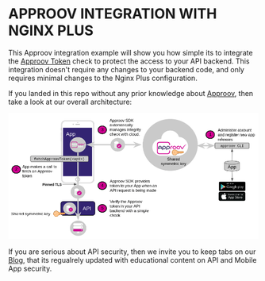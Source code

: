 # APPROOV INTEGRATION WITH NGINX PLUS

This Approov integration example will show you how simple its to integrate the [Approov Token](https://www.approov.io/docs/v2.0/approov-usage-documentation/#approov-tokens) check to protect the access to your API backend. This integration doesn't require any changes to your backend code, and only requires minimal changes to the Nginx Plus configuration.

If you landed in this repo without any prior knowledge about [Approov](https://approov.io/), then take a look at our overall architecture:

![Approov Architecture](./docs/assets/img/approov-overall-architecture.png)

If you are serious about API security, then we invite you to keep tabs on our [Blog](https://blog.approov.io), that its regualrely updated with educational content on API and Mobile App security.
